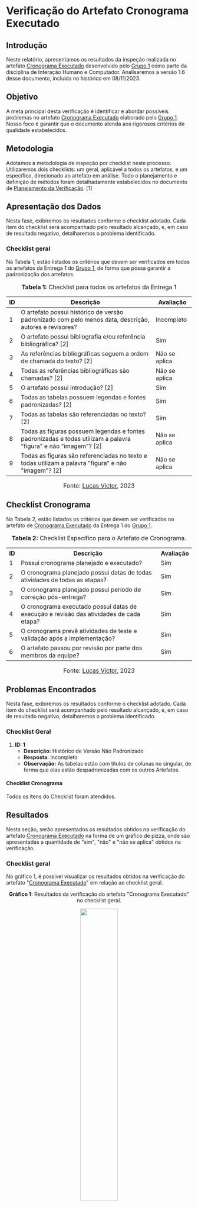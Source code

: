 # Verificação do Artefato Cronograma Executado

## Introdução

Neste relatório, apresentamos os resultados da inspeção realizada no artefato [Cronograma Executado](https://github.com/Interacao-Humano-Computador/2023.2-NotaLegal/blob/main/docs/planejamento%20do%20projeto/cronograma_executado.md) desenvolvido pelo [Grupo 1](https://github.com/Interacao-Humano-Computador/2023.2-NotaLegal/tree/main) como parte da disciplina de Interação Humano e Computador. Analisaremos a versão 1.6 desse documento, incluída no histórico em 08/11/2023.

## Objetivo

A meta principal desta verificação é identificar e abordar possíveis problemas no artefato [Cronograma Executado](https://github.com/Interacao-Humano-Computador/2023.2-NotaLegal/blob/main/docs/planejamento%20do%20projeto/cronograma_executado.md)  elaborado pelo [Grupo 1](https://github.com/Interacao-Humano-Computador/2023.2-NotaLegal/tree/main). Nosso foco é garantir que o documento atenda aos rigorosos critérios de qualidade estabelecidos.

## Metodologia

Adotamos a metodologia de inspeção por checklist neste processo. Utilizaremos dois checklists: um geral, aplicável a todos os artefatos, e um específico, direcionado ao artefato em análise. Todo o planejamento e definição de métodos foram detalhadamente estabelecidos no documento de [Planejamento da Verificação](https://github.com/Interacao-Humano-Computador/2023.2-NotaLegal/blob/main/docs/verificacao/Grupo%202/Entrega%201/planejamento-verificacao.md#planejamento-da-verifica%C3%A7%C3%A3o-da-etapa-1-do-grupo-2). [1]



## Apresentação dos Dados

Nesta fase, exibiremos os resultados conforme o checklist adotado. Cada item do checklist será acompanhado pelo resultado alcançado, e, em caso de resultado negativo, detalharemos o problema identificado.

### Checklist geral

Na Tabela 1, estão listados os critérios que devem ser verificados em todos os artefatos da Entrega 1 do [Grupo 1](https://github.com/Interacao-Humano-Computador/2023.2-NotaLegal/tree/main), de forma que possa garantir a padronização dos artefatos.


<div align="center">
<font size="3"><p style="text-align: center"><b>Tabela 1:</b> Checklist para todos os artefatos da Entrega 1</p></font>

<table>
  <thead>
    <tr>
      <th>ID</th>
      <th>Descrição</th>
      <th>Avaliação</th>
    </tr>
  </thead>
  <tbody>
    <tr>
      <td>1</td>
      <td>O artefato possui histórico de versão padronizado com pelo menos data, descrição, autores e revisores?</td>
      <td>Incompleto</td>
    </tr>
    <tr>
      <td>2</td>
      <td>O artefato possui bibliografia e/ou referência bibliográfica? [2]</td>
      <td>Sim</td>
    </tr>
    <tr>
      <td>3</td>
      <td>As referências bibliográficas seguem a ordem de chamada do texto? [2]</td>
      <td>Não se aplica</td>
    </tr>
    <tr>
      <td>4</td>
      <td>Todas as referências bibliográficas são chamadas? [2]</td>
      <td>Não se aplica</td>
    </tr>
    <tr>
      <td>5</td>
      <td>O artefato possui introdução? [2]</td>
      <td>Sim</td>
    </tr>
    <tr>
      <td>6</td>
      <td>Todas as tabelas possuem legendas e fontes padronizadas? [2]</td>
      <td>Sim</td>
    </tr>
    <tr>
      <td>7</td>
      <td>Todas as tabelas são referenciadas no texto? [2]</td>
      <td>Sim</td>
    </tr>
    <tr>
      <td>8</td>
      <td>Todas as figuras possuem legendas e fontes padronizadas e todas utilizam a palavra "figura" e não "imagem"? [2]</td>
      <td>Não se aplica</td>
    </tr>
    <tr>
      <td>9</td>
      <td>Todas as figuras são referenciadas no texto e todas utilizam a palavra "figura" e não "imagem"? [2]</td>
      <td>Não se aplica</td>
    </tr>
</table>

<font size="3"><p style="text-align: center">Fonte: <a href="https://github.com/Lucas13032003">Lucas Víctor</a>, 2023</p></font>
</div>

## Checklist Cronograma

Na Tabela 2, estão listados os critérios que devem ser verificados no artefato de [Cronograma Executado](https://github.com/Interacao-Humano-Computador/2023.2-NotaLegal/blob/main/docs/planejamento%20do%20projeto/cronograma_executado.md) da Entrega 1 do [Grupo 1](https://github.com/Interacao-Humano-Computador/2023.2-NotaLegal/tree/main).


<div align="center">
  <font size="3"><p style="text-align: center"><b>Tabela 2:</b> Checklist Específico para o Artefato de Cronograma.</p></font>

  <table>
    <tr>
      <th>ID</th>
      <th>Descrição</th>
      <th>Avaliação</th>
    </tr>
    <tr>
      <td>1</td>
      <td>Possui cronograma planejado e executado?</td>
      <td>Sim</td>
    </tr>
    <tr>
      <td>2</td>
      <td> O cronograma planejado possui datas de todas atividades de todas as etapas?</td>
      <td>Sim</td>
    </tr>
    <tr>
      <td>3</td>
      <td>O cronograma planejado possui período de correção pós-entrega?</td>
      <td>Sim</td>
    </tr>
    <tr>
      <td>4</td>
      <td>O cronograma executado possui datas de execução e revisão das atividades de cada etapa?</td>
      <td>Sim</td>
    </tr>
    <tr>
      <td>5</td>
      <td>O cronograma prevê atividades de teste e validação após a implementação?</td>
      <td>Sim</td>
    </tr>
    <tr>
      <td>6</td>
      <td>O artefato passou por revisão por parte dos membros da equipe?</td>
      <td>Sim</td>
    </tr>
  </table>

<font size="3"><p style="text-align: center">Fonte: <a href="https://github.com/Lucas13032003">Lucas Víctor</a>, 2023</p></font>

</div>

## Problemas Encontrados

Nesta fase, exibiremos os resultados conforme o checklist adotado. Cada item do checklist será acompanhado pelo resultado alcançado, e, em caso de resultado negativo, detalharemos o problema identificado.


### Checklist Geral


1. **ID: 1**
   - **Descrição:** Histórico de Versão Não Padronizado
   - **Resposta:** Incompleto
   - **Observação:** As tabelas estão com títulos de colunas no singular, de forma que elas estão despadronizadas com os outros Artefatos.

#### Checklist Cronograma

Todos os itens do Checklist foram atendidos.


## Resultados

Nesta seção, serão apresentados os resultados obtidos na verificação do artefato [Cronograma Executado](https://github.com/Interacao-Humano-Computador/2023.2-NotaLegal/blob/main/docs/planejamento%20do%20projeto/cronograma_executado.md) na forma de um gráfico de pizza, onde são apresentadas a quantidade de "sim", "não" e "não se aplica" obtidos na verificação.

### Checklist geral

No gráfico 1, é possível visualizar os resultados obtidos na verificação do artefato "[Cronograma Executado](https://github.com/Interacao-Humano-Computador/2023.2-NotaLegal/blob/main/docs/planejamento%20do%20projeto/cronograma_executado.md)" em relação ao checklist geral.

<div align="center">
  <p><b>Gráfico 1:</b> Resultados da verificação do artefato "Cronograma Executado" no checklist geral.</p>

  <img src="https://github.com/Interacao-Humano-Computador/2023.2-NotaLegal/blob/main/docs/imagens/Verifica%C3%A7%C3%A3o_LV/Cronograma%20Executado.png?raw=true" style="width: 45%;">

<font size="3"><p style="text-align: center">Fonte: <a href="https://github.com/Lucas13032003">Lucas Víctor</a>, 2023</p></font>
</div>

### Checklist específico

No gráfico 2, é possível visualizar os resultados obtidos na verificação do artefato "[Cronograma Executado](https://github.com/Interacao-Humano-Computador/2023.2-NotaLegal/blob/main/docs/planejamento%20do%20projeto/cronograma_executado.md) " em relação ao checklist específico.

<div align="center">
  <p><b>Gráfico 2:</b> Resultados da verificação do artefato "Cronograma Executado" no checklist específico.</p>

  <img src="https://github.com/Interacao-Humano-Computador/2023.2-NotaLegal/blob/main/docs/imagens/Verifica%C3%A7%C3%A3o_LV/Cronograma%20Executado_1.png?raw=true" style="width: 45%;">

<font size="3"><p style="text-align: center">Fonte: <a href="https://github.com/Lucas13032003">Lucas Víctor</a>, 2023</p></font>

</div>

### Conclusão

A verificação identificou alguns pontos que requerem atenção e melhorias no artefato [Cronograma Executado](https://github.com/Interacao-Humano-Computador/2023.2-NotaLegal/blob/main/docs/planejamento%20do%20projeto/cronograma_executado.md) elaborado pelo [Grupo 1](https://github.com/Interacao-Humano-Computador/2023.2-NotaLegal/tree/main). Recomenda-se uma revisão e ajustes conforme os problemas relatados.


## Referências Bibliográficas

> [1] FAGAN, Michael E. Design and Code Inspections to Reduce Errors in Program Development. 1976.

> [2] Normas ABNT: 2023. Disponível em: https://www.normasabnt.org/normas-abnt-2023/. Acesso em: 18 de novembro de 2023.

## Bibliografia
>
> VICTOR, Lucas. [Planejamento da Verificação](https://github.com/Interacao-Humano-Computador/2023.2-NotaLegal/blob/main/docs/verificacao/Grupo-01/Entrega-01/planejamento-verificacao-e1-grupo1.md), GAMA, FGA, 2023. Acesso em: 28 de novembro de 2023.
>
> Nota Legal. [Cronograma Executado](https://github.com/Interacao-Humano-Computador/2023.2-NotaLegal/blob/main/docs/planejamento%20do%20projeto/cronograma_executado.md), FGA, GAMA, 2023. Acesso em: 28 de novembro de 2023.

## Histórico de Versões

| Versão | Data   | Descrição     | Autor     |  Revisor        |
| :----: | ------ | ------------- | --------- | :-------------: |
| `1.0`  | 29/11/2023 | Criação do documento  | [Lucas Víctor](https://github.com/Lucas1303200)| [Lucas Oliveira](https://github.com/) |
| `1.1`  | 29/11/2023 | Analise do documento  | [Lucas Víctor](https://github.com/Lucas1303200)| [Lucas Oliveira](https://github.com/) |


